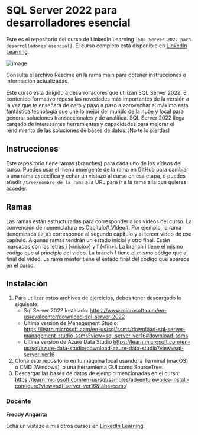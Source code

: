 # SQL Server 2022 para desarrolladores esencial

Este es el repositorio del curso de LinkedIn Learning `[SQL Server 2022 para desarrolladores esencial]`. El curso completo está disponible en [LinkedIn Learning][lil-course-url].

![image](https://user-images.githubusercontent.com/71371373/209296812-79b1f367-9c00-4156-9634-55658e00d174.png)

Consulta el archivo Readme en la rama main para obtener instrucciones e información actualizadas.

Este curso está dirigido a desarrolladores que utilizan SQL Server 2022. El contenido formativo repasa las novedades más importantes de la versión a la vez que te enseñará de cero y paso a paso a aprovechar al máximo esta fantástica tecnología que une lo mejor del mundo de la nube y local para generar soluciones transaccionales y de analítica. SQL Server 2022 llega cargado de interesantes herramientas y capacidades para mejorar el rendimiento de las soluciones de bases de datos. ¡No te lo pierdas!

## Instrucciones

Este repositorio tiene ramas (branches) para cada uno de los vídeos del curso. Puedes usar el menú emergente de la rama en GitHub para cambiar a una rama específica y echar un vistazo al curso en esa etapa, o puedes añadir `/tree/nombre_de_la_rama` a la URL para ir a la rama a la que quieres acceder.

## Ramas

Las ramas están estructuradas para corresponder a los vídeos del curso. La convención de nomenclatura es Capítulo#_Vídeo#. Por ejemplo, la rama denominada `02_03` corresponde al segundo capítulo y al tercer vídeo de ese capítulo. Algunas ramas tendrán un estado inicial y otro final. Están marcadas con las letras i («inicio») y f («fin»). La branch i tiene el mismo código que al principio del vídeo. La branch f tiene el mismo código que al final del vídeo. La rama master tiene el estado final del código que aparece en el curso.

## Instalación

1. Para utilizar estos archivos de ejercicios, debes tener descargado lo siguiente:
   - Sql Server 2022 Instalado: https://www.microsoft.com/en-us/evalcenter/download-sql-server-2022
   - Última versión de Management Studio: https://learn.microsoft.com/en-us/sql/ssms/download-sql-server-management-studio-ssms?view=sql-server-ver16#download-ssms
   - Última versión de Azure Data Studio https://learn.microsoft.com/en-us/sql/azure-data-studio/download-azure-data-studio?view=sql-server-ver16
2. Clona este repositorio en tu máquina local usando la Terminal (macOS) o CMD (Windows), o una herramienta GUI como SourceTree.
3. Descargar las bases de datos de ejemplo mencionadas en el curso: https://learn.microsoft.com/en-us/sql/samples/adventureworks-install-configure?view=sql-server-ver16&tabs=ssms

### Docente

**Freddy Angarita**

Echa un vistazo a mis otros cursos en [LinkedIn Learning](https://www.linkedin.com/learning/instructors/freddy-leandro-angarita-castellanos).

[0]: # (Replace these placeholder URLs with actual course URLs)
[lil-course-url]: https://www.linkedin.com/learning/sql-server-2022-para-desarrolladores-esencial/da-tus-primeros-pasos-con-sql-server-2022
[lil-thumbnail-url]: https://cdn.lynda.com/course/2875095/2875095-1615224395432-16x9.jpg

[1]: # (End of ES-Instruction ###############################################################################################)
